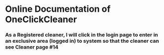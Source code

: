 # Online Documentation of OneClickCleaner

### As a Registered cleaner, I will click in the login page to enter in an exclusive area (logged in) to system so that the cleaner can see Cleaner page #14

